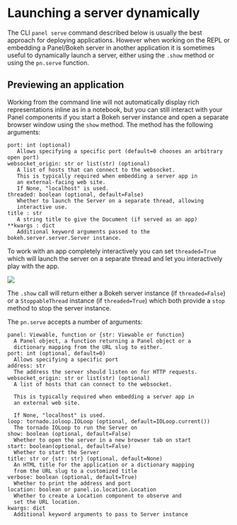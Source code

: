 # Launching a server dynamically

The CLI `panel serve` command described below is usually the best approach for deploying applications. However when working on the REPL or embedding a Panel/Bokeh server in another application it is sometimes useful to dynamically launch a server, either using the `.show` method or using the `pn.serve` function.

## Previewing an application

Working from the command line will not automatically display rich representations inline as in a notebook, but you can still interact with your Panel components if you start a Bokeh server instance and open a separate browser window using the ``show`` method. The method has the following arguments:

    port: int (optional)
       Allows specifying a specific port (default=0 chooses an arbitrary open port)
    websocket_origin: str or list(str) (optional)
       A list of hosts that can connect to the websocket.
       This is typically required when embedding a server app in
       an external-facing web site.
       If None, "localhost" is used.
    threaded: boolean (optional, default=False)
       Whether to launch the Server on a separate thread, allowing
       interactive use.
    title : str
       A string title to give the Document (if served as an app)
    **kwargs : dict
       Additional keyword arguments passed to the bokeh.server.server.Server instance.

To work with an app completely interactively you can set ``threaded=True`` which will launch the server on a separate thread and let you interactively play with the app.

<img src='https://assets.holoviews.org/panel/gifs/commandline_show.gif'></img>

The ``.show`` call will return either a Bokeh server instance (if ``threaded=False``) or a ``StoppableThread`` instance (if ``threaded=True``) which both provide a ``stop`` method to stop the server instance.

The ``pn.serve`` accepts a number of arguments:

    panel: Viewable, function or {str: Viewable or function}
      A Panel object, a function returning a Panel object or a
      dictionary mapping from the URL slug to either.
    port: int (optional, default=0)
      Allows specifying a specific port
    address: str
      The address the server should listen on for HTTP requests.
    websocket_origin: str or list(str) (optional)
      A list of hosts that can connect to the websocket.

      This is typically required when embedding a server app in
      an external web site.

      If None, "localhost" is used.
    loop: tornado.ioloop.IOLoop (optional, default=IOLoop.current())
      The tornado IOLoop to run the Server on
    show: boolean (optional, default=False)
      Whether to open the server in a new browser tab on start
    start: boolean(optional, default=False)
      Whether to start the Server
    title: str or {str: str} (optional, default=None)
      An HTML title for the application or a dictionary mapping
      from the URL slug to a customized title
    verbose: boolean (optional, default=True)
      Whether to print the address and port
    location: boolean or panel.io.location.Location
      Whether to create a Location component to observe and
      set the URL location.
    kwargs: dict
      Additional keyword arguments to pass to Server instance
